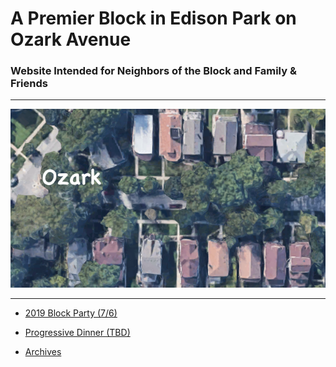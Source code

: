 
# A Premier Block in Edison Park on Ozark Avenue
### Website Intended for Neighbors of the Block and Family & Friends
-----

![Ozark](/assets/images/ozark.jpg "Ozark")

-----

* [2019 Block Party (7/6)](/2019blockparty.md)
* [Progressive Dinner (TBD)](/2019progressivedinner.md)

* [Archives](/archived/archives.md)
